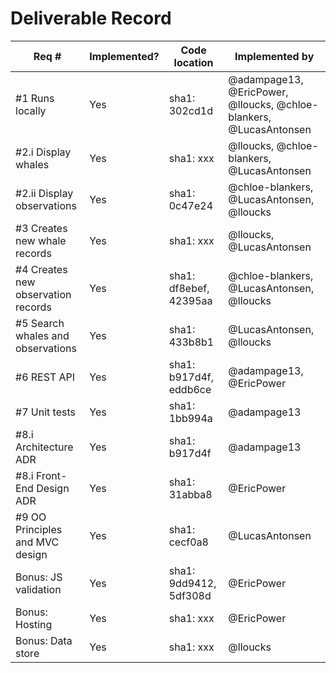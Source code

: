 # Deliverable Record

| Req # | Implemented? | Code location | Implemented by |
|-------|-------|-------|-------|
| #1 Runs locally | Yes | sha1: 302cd1d | @adampage13, @EricPower, @lloucks, @chloe-blankers, @LucasAntonsen |
| #2.i Display whales | Yes | sha1: xxx | @lloucks, @chloe-blankers, @LucasAntonsen |
| #2.ii Display observations | Yes | sha1: 0c47e24 | @chloe-blankers, @LucasAntonsen, @lloucks |
| #3 Creates new whale records | Yes | sha1: xxx | @lloucks, @LucasAntonsen |
| #4 Creates new observation records | Yes | sha1: df8ebef, 42395aa | @chloe-blankers, @LucasAntonsen, @lloucks |
| #5 Search whales and observations | Yes | sha1: 433b8b1 | @LucasAntonsen, @lloucks |
| #6 REST API | Yes | sha1: b917d4f, eddb6ce | @adampage13, @EricPower |
| #7 Unit tests | Yes | sha1: 1bb994a | @adampage13 |
| #8.i Architecture ADR | Yes | sha1: b917d4f | @adampage13 |
| #8.i Front-End Design ADR | Yes | sha1: 31abba8  | @EricPower |
| #9 OO Principles and MVC design | Yes | sha1: cecf0a8 | @LucasAntonsen |
| Bonus: JS validation | Yes | sha1: 9dd9412, 5df308d | @EricPower |
| Bonus: Hosting | Yes | sha1: xxx | @EricPower |
| Bonus: Data store | Yes | sha1: xxx | @lloucks |
